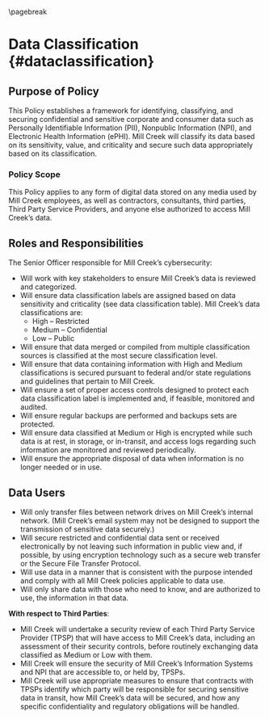 ---
---

\pagebreak 

# Data Classification {#dataclassification}

## Purpose of Policy

This Policy establishes a framework for identifying, classifying, and securing confidential and sensitive corporate and consumer data such as Personally Identifiable Information (PII), Nonpublic Information (NPI), and Electronic Health Information (ePHI).  Mill Creek will classify its data based on its sensitivity, value, and criticality and secure such data appropriately based on its classification.

### Policy Scope
This Policy applies to any form of digital data stored on any media used by Mill Creek employees, as well as contractors, consultants, third parties, Third Party Service Providers, and anyone else authorized to access Mill Creek’s data.

## Roles and Responsibilities

The Senior Officer responsible for Mill Creek’s cybersecurity:

- Will work with key stakeholders to ensure Mill Creek’s data is reviewed and categorized.
- Will ensure data classification labels are assigned based on data sensitivity and criticality (see data classification table).  Mill Creek’s data classifications are:
  - High – Restricted
  - Medium – Confidential
  - Low – Public
- Will ensure that data merged or compiled from multiple classification sources is classified at the most secure classification level.
- Will ensure that data containing information with High and Medium classifications is secured pursuant to federal and/or state regulations and guidelines that pertain to Mill Creek.
- Will ensure a set of proper access controls designed to protect each data classification label is implemented and, if feasible, monitored and audited.
- Will ensure regular backups are performed and backups sets are protected.
- Will ensure data classified at Medium or High is encrypted while such data is at rest, in storage, or in-transit, and access logs regarding such information are monitored and reviewed periodically.
- Will ensure the appropriate disposal of data when information is no longer needed or in use.

## Data Users

- Will only transfer files between network drives on Mill Creek’s internal network. (Mill Creek’s email system may not be designed to support the transmission of sensitive data securely.) 
- Will secure restricted and confidential data sent or received electronically by not leaving such information in public view and, if possible, by using encryption technology such as a secure web transfer or the Secure File Transfer Protocol. 
- Will use data in a manner that is consistent with the purpose intended and comply with all Mill Creek policies applicable to data use.
- Will only share data with those who need to know, and are authorized to use, the information in that data.

**With respect to Third Parties**:

- Mill Creek will undertake a security review of each Third Party Service Provider (TPSP) that will have access to Mill Creek’s data, including an assessment of their security controls, before routinely exchanging data classified as Medium or Low with them. 
- Mill Creek will ensure the security of Mill Creek’s Information Systems and NPI that are accessible to, or held by, TPSPs.
- Mill Creek will use appropriate measures to ensure that contracts with TPSPs identify which party will be responsible for securing sensitive data in transit, how Mill Creek’s data will be secured, and how any specific confidentiality and regulatory obligations will be handled.


